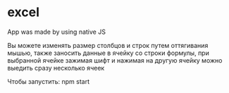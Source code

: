 # excel
App was made by using native JS

Вы можете изменять размер столбцов и строк путем оттягивания мышью,
также заносить данные в ячейку со строки формулы, при выбранной ячейке зажимая шифт и нажимая на другую ячейку можно выедить сразу несколько ячеек

Чтобы запустить: npm start
